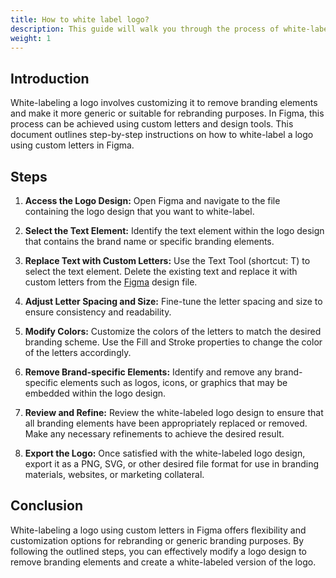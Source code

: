 ```yaml
---
title: How to white label logo?
description: This guide will walk you through the process of white-labeling a logo using our custom letters in Figma.
weight: 1
---
```


## Introduction
White-labeling a logo involves customizing it to remove branding elements and make it more generic or suitable for rebranding purposes. In Figma, this process can be achieved using custom letters and design tools. This document outlines step-by-step instructions on how to white-label a logo using custom letters in Figma.

## Steps

1. **Access the Logo Design:** Open Figma and navigate to the file containing the logo design that you want to white-label.

1. **Select the Text Element:** Identify the text element within the logo design that contains the brand name or specific branding elements.

1. **Replace Text with Custom Letters:** Use the Text Tool (shortcut: T) to select the text element. Delete the existing text and replace it with custom letters from the [Figma](https://www.figma.com/file/5ZwEkSJwUPitURD59YHMEN/Layer5-Designs?type=design&node-id=25126%3A7220&mode=design&t=n1b199pVzQKGxw1l-1) design file.

1. **Adjust Letter Spacing and Size:** Fine-tune the letter spacing and size to ensure consistency and readability.

1. **Modify Colors:** Customize the colors of the letters to match the desired branding scheme. Use the Fill and Stroke properties to change the color of the letters accordingly.

1. **Remove Brand-specific Elements:** Identify and remove any brand-specific elements such as logos, icons, or graphics that may be embedded within the logo design.

1. **Review and Refine:** Review the white-labeled logo design to ensure that all branding elements have been appropriately replaced or removed. Make any necessary refinements to achieve the desired result.

1. **Export the Logo:** Once satisfied with the white-labeled logo design, export it as a PNG, SVG, or other desired file format for use in branding materials, websites, or marketing collateral.

## Conclusion
White-labeling a logo using custom letters in Figma offers flexibility and customization options for rebranding or generic branding purposes. By following the outlined steps, you can effectively modify a logo design to remove branding elements and create a white-labeled version of the logo.